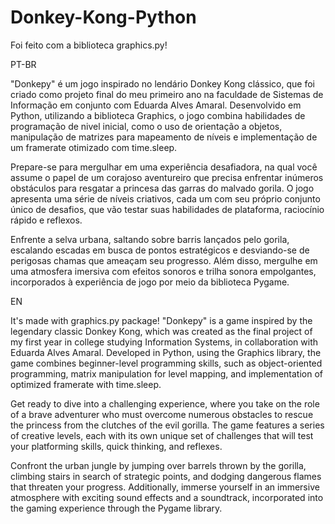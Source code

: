 # Donkey-Kong-Python
Foi feito com a biblioteca graphics.py!

PT-BR

"Donkepy" é um jogo inspirado no lendário Donkey Kong clássico, que foi criado como projeto final do meu primeiro ano na faculdade de Sistemas de Informação em conjunto com Eduarda Alves Amaral. Desenvolvido em Python, utilizando a biblioteca Graphics, o jogo combina habilidades de programação de nivel inicial, como o uso de orientação a objetos, manipulação de matrizes para mapeamento de níveis e implementação de um framerate otimizado com time.sleep.

Prepare-se para mergulhar em uma experiência desafiadora, na qual você assume o papel de um corajoso aventureiro que precisa enfrentar inúmeros obstáculos para resgatar a princesa das garras do malvado gorila. O jogo apresenta uma série de níveis criativos, cada um com seu próprio conjunto único de desafios, que vão testar suas habilidades de plataforma, raciocínio rápido e reflexos.

Enfrente a selva urbana, saltando sobre barris lançados pelo gorila, escalando escadas em busca de pontos estratégicos e desviando-se de perigosas chamas que ameaçam seu progresso. Além disso, mergulhe em uma atmosfera imersiva com efeitos sonoros e trilha sonora empolgantes, incorporados à experiência de jogo por meio da biblioteca Pygame.

EN

It's made with graphics.py package!
"Donkepy" is a game inspired by the legendary classic Donkey Kong, which was created as the final project of my first year in college studying Information Systems, in collaboration with Eduarda Alves Amaral. Developed in Python, using the Graphics library, the game combines beginner-level programming skills, such as object-oriented programming, matrix manipulation for level mapping, and implementation of optimized framerate with time.sleep.

Get ready to dive into a challenging experience, where you take on the role of a brave adventurer who must overcome numerous obstacles to rescue the princess from the clutches of the evil gorilla. The game features a series of creative levels, each with its own unique set of challenges that will test your platforming skills, quick thinking, and reflexes.

Confront the urban jungle by jumping over barrels thrown by the gorilla, climbing stairs in search of strategic points, and dodging dangerous flames that threaten your progress. Additionally, immerse yourself in an immersive atmosphere with exciting sound effects and a soundtrack, incorporated into the gaming experience through the Pygame library.

